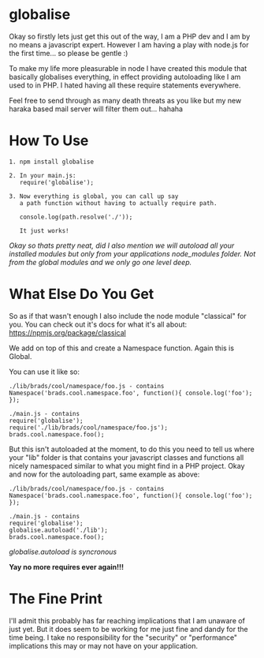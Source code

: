globalise
=========

Okay so firstly lets just get this out of the way, I am a PHP dev and I am
by no means a javascript expert. However I am having a play with node.js
for the first time... so please be gentle :)

To make my life more pleasurable in node I have created this
module that basically globalises everything, in effect providing
autoloading like I am used to in PHP. I hated having all these
require statements everywhere.

Feel free to send through as many death threats as you like but my new haraka
based mail server will filter them out... hahaha

How To Use
==========

	1. npm install globalise
	
	2. In your main.js:
	   require('globalise');
	
	3. Now everything is global, you can call up say
	   a path function without having to actually require path.

	   console.log(path.resolve('./'));

	   It just works!

*Okay so thats pretty neat, did I also mention we will autoload all your
installed modules but only from your applications node_modules folder.
Not from the global modules and we only go one level deep.*

What Else Do You Get
====================
So as if that wasn't enough I also include the node module "classical" for you.
You can check out it's docs for what it's all about:
https://npmjs.org/package/classical

We add on top of this and create a Namespace function. Again this is Global.

You can use it like so:

	./lib/brads/cool/namespace/foo.js - contains
	Namespace('brads.cool.namespace.foo', function(){ console.log('foo'); });

	./main.js - contains
	require('globalise');
	require('./lib/brads/cool/namespace/foo.js');
	brads.cool.namespace.foo();

But this isn't autoloaded at the moment, to do this you need to tell us where
your "lib" folder is that contains your javascript classes and functions all
nicely namespaced similar to what you might find in a PHP project.
Okay and now for the autoloading part, same example as above:

	
	./lib/brads/cool/namespace/foo.js - contains
	Namespace('brads.cool.namespace.foo', function(){ console.log('foo'); });

	./main.js - contains
	require('globalise');
	globalise.autoload('./lib');
	brads.cool.namespace.foo();

*globalise.autoload is syncronous*

**Yay no more requires ever again!!!**

The Fine Print
==============
I'll admit this probably has far reaching implications that I am unaware of
just yet. But it does seem to be working for me just fine and dandy for the
time being. I take no responsibility for the "security" or "performance"
implications this may or may not have on your application.